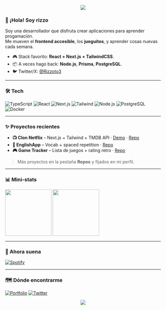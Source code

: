 <!-- Banner / portada -->
<p align="center">
  <img src="https://capsule-render.vercel.app/api?type=waving&height=180&color=8B5CF6&text=Rizzo&fontColor=fff&fontAlignY=35&desc=Dev%20que%20ama%20cosas%20retro%20y%20pixeladas&descAlignY=55" />
</p>


### 👋 ¡Hola! Soy rizzo
Soy una desarrollador que disfruta crear aplicaciones para aprender progamación.  
Me mueven el **frontend accesible**, los **jueguitos**, y aprender cosas nuevas cada semana.

- 🎮 Stack favorito: **React + Next.js + TailwindCSS**.
- 📦 A veces hago back: **Node.js**, **Prisma**, **PostgreSQL**.
- 🐦 Twitter/X: [@Rizzoto3](https://x.com/Rizzoto3)

---

### 🛠️ Tech
<p>
  <img alt="TypeScript" src="https://img.shields.io/badge/TypeScript-3178c6?logo=typescript&logoColor=fff&style=for-the-badge" />
  <img alt="React" src="https://img.shields.io/badge/React-149eca?logo=react&logoColor=fff&style=for-the-badge" />
  <img alt="Next.js" src="https://img.shields.io/badge/Next.js-000?logo=nextdotjs&logoColor=fff&style=for-the-badge" />
  <img alt="Tailwind" src="https://img.shields.io/badge/Tailwind-38bdf8?logo=tailwindcss&logoColor=fff&style=for-the-badge" />
  <img alt="Node.js" src="https://img.shields.io/badge/Node.js-3c873a?logo=nodedotjs&logoColor=fff&style=for-the-badge" />
  <img alt="PostgreSQL" src="https://img.shields.io/badge/PostgreSQL-4169e1?logo=postgresql&logoColor=fff&style=for-the-badge" />
  <img alt="Docker" src="https://img.shields.io/badge/Docker-0db7ed?logo=docker&logoColor=fff&style=for-the-badge" />
</p>

---

### ✨ Proyectos recientes
- **📺 Clon Netflix** – Next.js + Tailwind + TMDB API · [Demo](https://landing-page-rizzoto.netlify.app/) · [Repo](https://github.com/Rizzoto3/netflix-clone)
- **🧠 EnglishApp** – Vocab + spaced repetition · [Repo](https://github.com/Rizzoto3/english-app)
- **🎮 Game Tracker** – Lista de juegos + rating retro · [Repo](https://github.com/Rizzoto3/game-tracker)

> Más proyectos en la pestaña **Repos** y fijados en mi perfil.

---

### 📊 Mini-stats
<p>
  <img height="150" src="https://github-readme-stats.vercel.app/api?username=rizzot0&show_icons=true&theme=radical&hide_border=true" />
  <img height="150" src="https://github-readme-stats.vercel.app/api/top-langs/?username=rizzot0&layout=compact&theme=radical&hide_border=true" />
</p>

---

### 🎵 Ahora suena
[![Spotify](https://spotify-github-profile.vercel.app/api/view?uid=bastianalonso92&cover_image=true&theme=default&show_offline=false&background_color=121212&interchange=false&bar_color=53b14f&bar_color_cover=true)](https://open.spotify.com/user/bastianalonso92)

---

### 🗺️ Dónde encontrarme
[![Portfolio](https://img.shields.io/badge/Portfolio-visit-ff69b4?style=for-the-badge)](https://landing-page-rizzoto.netlify.app/)
[![Twitter](https://img.shields.io/badge/Twitter-@Rizzoto3-1DA1F2?style=for-the-badge&logo=x)](https://x.com/Rizzoto3)

<!-- Footer ondulado -->
<p align="center">
  <img src="https://capsule-render.vercel.app/api?type=waving&height=120&color=8B5CF6&section=footer" />
</p>
